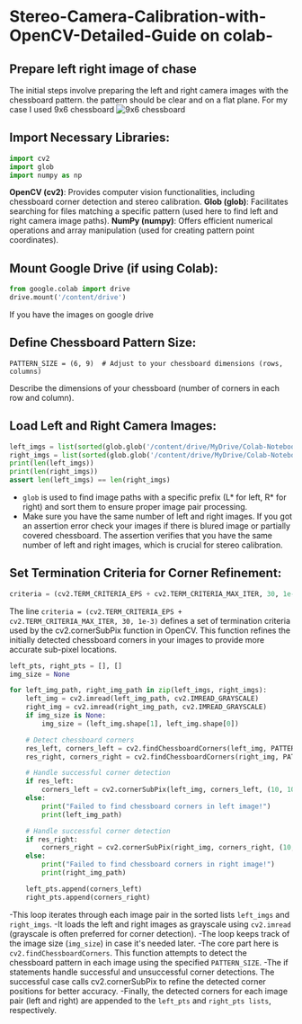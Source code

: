 # Stereo-Camera-Calibration-with-OpenCV-Detailed-Guide on colab-
## Prepare left right image of chase
The initial steps involve preparing the left and right camera images with the chessboard pattern. the pattern should be clear and on a flat plane. For my case I used 9x6 chessboard
![9x6 chessboard]([image_url](Image/6_x_9_pattern_chessboard.png))
## Import Necessary Libraries:
```python
import cv2
import glob
import numpy as np
```
**OpenCV (cv2)**: Provides computer vision functionalities, including chessboard corner detection and stereo calibration.
**Glob (glob)**: Facilitates searching for files matching a specific pattern (used here to find left and right camera image paths).
**NumPy (numpy)**: Offers efficient numerical operations and array manipulation (used for creating pattern point coordinates).
## Mount Google Drive (if using Colab):
```python
from google.colab import drive
drive.mount('/content/drive')
```
If you have the images on google drive
## Define Chessboard Pattern Size:
``` pyhton
PATTERN_SIZE = (6, 9)  # Adjust to your chessboard dimensions (rows, columns)
```
Describe the dimensions of your chessboard (number of corners in each row and column).

## Load Left and Right Camera Images:
``` python
left_imgs = list(sorted(glob.glob('/content/drive/MyDrive/Colab-Notebooks/clibration/L*.png')))
right_imgs = list(sorted(glob.glob('/content/drive/MyDrive/Colab-Notebooks/clibration/R*.png')))
print(len(left_imgs))
print(len(right_imgs))
assert len(left_imgs) == len(right_imgs)
```
- ```glob``` is used to find image paths with a specific prefix (L* for left, R* for right) and sort them to ensure proper image pair processing.
- Make sure you have the same number of left and right images. If you got an assertion error check your images if there is blured image or partially covered chessboard. The assertion verifies that you have the same number of left and right images, which is crucial for stereo calibration.
## Set Termination Criteria for Corner Refinement:
```python
criteria = (cv2.TERM_CRITERIA_EPS + cv2.TERM_CRITERIA_MAX_ITER, 30, 1e-3)
```
The line ```criteria = (cv2.TERM_CRITERIA_EPS + cv2.TERM_CRITERIA_MAX_ITER, 30, 1e-3)``` defines a set of termination criteria used by the cv2.cornerSubPix function in OpenCV. This function refines the initially detected chessboard corners in your images to provide more accurate sub-pixel locations.


```python
left_pts, right_pts = [], []
img_size = None

for left_img_path, right_img_path in zip(left_imgs, right_imgs):
    left_img = cv2.imread(left_img_path, cv2.IMREAD_GRAYSCALE)
    right_img = cv2.imread(right_img_path, cv2.IMREAD_GRAYSCALE)
    if img_size is None:
        img_size = (left_img.shape[1], left_img.shape[0])

    # Detect chessboard corners
    res_left, corners_left = cv2.findChessboardCorners(left_img, PATTERN_SIZE)
    res_right, corners_right = cv2.findChessboardCorners(right_img, PATTERN_SIZE)

    # Handle successful corner detection
    if res_left:
        corners_left = cv2.cornerSubPix(left_img, corners_left, (10, 10), (-1, -1), criteria)
    else:
        print("Failed to find chessboard corners in left image!")
        print(left_img_path)

    # Handle successful corner detection
    if res_right:
        corners_right = cv2.cornerSubPix(right_img, corners_right, (10, 10), (-1, -1), criteria)
    else:
        print("Failed to find chessboard corners in right image!")
        print(right_img_path)

    left_pts.append(corners_left)
    right_pts.append(corners_right)

```

-This loop iterates through each image pair in the sorted lists ```left_imgs``` and ```right_imgs```.
-It loads the left and right images as grayscale using ```cv2.imread``` (grayscale is often preferred for corner detection).
-The loop keeps track of the image size (```img_size```) in case it's needed later.
-The core part here is ```cv2.findChessboardCorners```. This function attempts to detect the chessboard pattern in each image using the specified ```PATTERN_SIZE```.
-The if statements handle successful and unsuccessful corner detections. The successful case calls cv2.cornerSubPix to refine the detected corner positions for better accuracy.
-Finally, the detected corners for each image pair (left and right) are appended to the ```left_pts``` and ```right_pts lists```, respectively.

